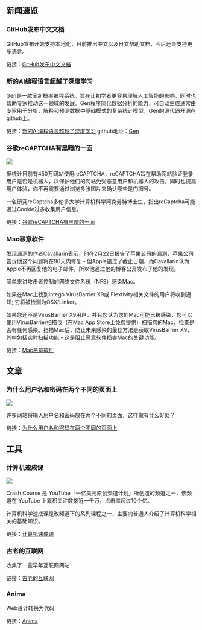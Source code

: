## 新闻速览

### GitHub发布中文文档

GitHub宣布开始支持本地化，目前推出中文以及日文帮助文档，今后还会支持更多语言。

链接：[GitHub发布中文文档](https://github.blog/2019-06-27-making-github-more-accessible/?utm_campaign=1561679826&utm_medium=social&utm_source=twitter&utm_content=1561679826 "GitHub发布中文文档")

### 新的AI编程语言超越了深度学习

Gen是一款全新概率编程系统。旨在让初学者更容易理解人工智能的影响，同时也帮助专家推动这一领域的发展。Gen程序简化数据分析的能力，可自动生成通常由专家用于分析，解释和预测数据中基础模式的复杂统计模型，Gen的源代码开源在github上。

链接：[新的AI编程语言超越了深度学习](http://news.mit.edu/2019/ai-programming-gen-0626 "新的AI编程语言超越了深度学习")
github地址：[Gen](https://probcomp.github.io/Gen/ "Gen")

### 谷歌reCAPTCHA有黑暗的一面

<img src="https://repository-images.githubusercontent.com/24650294/4d804b80-7e39-11e9-82fe-07761d844a8c"/>

据统计目前有450万网站使用reCAPTCHA，reCAPTCHA旨在帮助网站验证登录用户是否是机器人，以保护他们的网站免受恶意用户和机器人的攻击。同时也提高用户体验，你不再需要通过浏览多张图片来确认哪些是门牌号。

一名研究reCaptcha多伦多大学计算机科学阿克劳特博士生，指出reCaptcha可能通过Cookie过多收集用户信息。

链接：[谷歌reCAPTCHA有黑暗的一面](https://www.fastcompany.com/90369697/googles-new-recaptcha-has-a-dark-side "谷歌reCAPTCHA有黑暗的一面")

### Mac恶意软件

发现漏洞的作者Cavallarin表示，他在2月22日报告了苹果公司的漏洞，苹果公司告诉他这个问题将在90天内修复 - 但Apple错过了截止日期，而Cavallarin认为Apple不再回复他的电子邮件，所以他通过他的博客公开发布了他的发现。

简单来讲攻击者控制的网络文件系统（NFS）感染Mac。

如果在Mac上找到Intego VirusBarrier X9或 Flextivity相关文件的用户将收到通知; 它将被检测为OSX/Linker。

如果您还不是VirusBarrier X9用户，并且您认为您的Mac可能已被感染，您可以使用VirusBarrier扫描仪（在Mac App Store上免费提供）扫描您的Mac，检查是否有任何感染。扫描Mac后，防止未来感染的最佳方法是获取VirusBarrier X9，其中包括实时扫描功能 - 这是阻止恶意软件损害Mac的关键功能。

链接：[Mac恶意软件](https://www.intego.com/mac-security-blog/osx-linker-new-mac-malware-attempts-zero-day-gatekeeper-bypass/ "Mac恶意软件")

## 文章

### 为什么用户名和密码在两个不同的页面上

<img src="https://s3.amazonaws.com/com.twilio.prod.twilio-docs/images/dkfSLxU6IHpZTARQUOYQGTWJxR9J9X_Xiq07E_pfX6i21.width-1616.png"/>

许多网站将输入用户名和密码放在两个不同的页面，这样做有什么好处？

链接：[为什么用户名和密码在两个不同的页面上](https://www.twilio.com/blog/why-username-and-password-on-two-different-pages "为什么用户名和密码在两个不同的页面上")

## 工具

### 计算机速成课

<img src="http://images.doumiaotech.com/hqdefault.jpg"/>

Crash Course 是 YouTube「一亿美元原创频道计划」所创造的频道之一，该频道在 YouTube 上累积关注数接近一千万，点击率超过10个亿。

计算机科学速成课是改频道下的系列课程之一，主要向普通人介绍了计算机科学相关的基础知识。

链接：[计算机速成课](https://github.com/1c7/Crash-Course-Computer-Science-Chinese "计算机速成课")

### 古老的互联网

收集了一些早年互联网网站

链接：[古老的互联网](http://theoldnet.com/ "古老的互联网")

### Anima

Web设计转换为代码

链接：[Anima](https://medium.com/sketch-app-sources/sketch-to-react-and-developer-friendly-code-announcing-anima-4-e3ea591a3934 "Anima")
